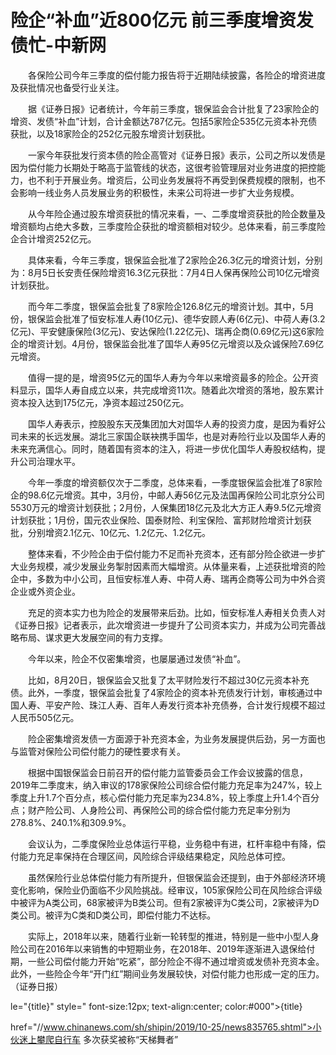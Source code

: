 # 险企“补血”近800亿元 前三季度增资发债忙-中新网

　　各保险公司今年三季度的偿付能力报告将于近期陆续披露，各险企的增资进度及获批情况也备受行业关注。

　　据《证券日报》记者统计，今年前三季度，银保监会合计批复了23家险企的增资、发债“补血”计划，合计金额达787亿元。包括5家险企535亿元资本补充债获批，以及18家险企的252亿元股东增资计划获批。

　　一家今年获批发行资本债的险企高管对《证券日报》表示，公司之所以发债是因为偿付能力长期处于略高于监管线的状态，这很考验管理层对业务进度的把控能力，也不利于开展业务。增资后，公司业务发展将不再受到保费规模的限制，也不会影响一线业务人员发展业务的积极性，未来公司将进一步扩大业务规模。

　　从今年险企通过股东增资获批的情况来看，一、二季度增资获批的险企数量及增资额均占绝大多数，三季度险企获批的增资额相对较少。总体来看，前三季度险企合计增资252亿元。

　　具体来看，今年三季度，银保监会批准了2家险企26.3亿元的增资计划，分别为：8月5日长安责任保险增资16.3亿元获批：7月4日人保再保险公司10亿元增资计划获批。

　　而今年二季度，银保监会批复了8家险企126.8亿元的增资计划。其中，5月份，银保监会批准了恒安标准人寿(10亿元)、德华安顾人寿(6亿元)、中荷人寿(3.2亿元)、平安健康保险(3亿元)、安达保险(1.22亿元)、瑞再企商(0.69亿元)这6家险企的增资计划。4月份，银保监会批准了国华人寿95亿元增资以及众诚保险7.69亿元增资。

　　值得一提的是，增资95亿元的国华人寿为今年以来增资最多的险企。公开资料显示，国华人寿自成立以来，共完成增资11次。随着此次增资的落地，股东累计资本投入达到175亿元，净资本超过250亿元。

　　国华人寿表示，控股股东天茂集团加大对国华人寿的投资力度，是因为看好公司未来的长远发展。湖北三家国企联袂携手国华，也是对寿险行业以及国华人寿的未来充满信心。同时，随着国有资本的注入，将进一步优化国华人寿股权结构，提升公司治理水平。

　　今年一季度的增资额仅次于二季度，总体来看，一季度银保监会批准了8家险企的98.6亿元增资。其中，3月份，中邮人寿56亿元及法国再保险公司北京分公司5530万元的增资计划获批；2月份，人保集团18亿元及北大方正人寿9.5亿元增资计划获批；1月份，国元农业保险、国泰财险、利宝保险、富邦财险增资计划获批，分别增资2.1亿元、10亿元、1.2亿元、1.2亿元。

　　整体来看，不少险企由于偿付能力不足而补充资本，还有部分险企欲进一步扩大业务规模，减少发展业务掣肘因素而大幅增资。从体量来看，上述获批增资的险企中，多数为中小公司，且恒安标准人寿、中荷人寿、瑞再企商等公司为中外合资企业或外资企业。

　　充足的资本实力也为险企的发展带来后劲。比如，恒安标准人寿相关负责人对《证券日报》记者表示，此次增资进一步提升了公司资本实力，并成为公司完善战略布局、谋求更大发展空间的有力支撑。

　　今年以来，险企不仅密集增资，也屡屡通过发债“补血”。

　　比如，8月20日，银保监会又批复了太平财险发行不超过30亿元资本补充债。此外，一季度，银保监会批复了4家险企的资本补充债发行计划，审核通过中国人寿、平安产险、珠江人寿、百年人寿发行资本补充债券，合计发行规模不超过人民币505亿元。

　　险企密集增资发债一方面源于补充资本金，为业务发展提供后劲，另一方面也与监管对保险公司偿付能力的硬性要求有关。

　　根据中国银保监会日前召开的偿付能力监管委员会工作会议披露的信息，2019年二季度末，纳入审议的178家保险公司综合偿付能力充足率为247%，较上季度上升1.7个百分点，核心偿付能力充足率为234.8%，较上季度上升1.4个百分点；财产险公司、人身险公司、再保险公司的综合偿付能力充足率分别为278.8%、240.1%和309.9%。

　　会议认为，二季度保险业总体运行平稳，业务稳中有进，杠杆率稳中有降，偿付能力充足率保持在合理区间，风险综合评级结果稳定，风险总体可控。

　　虽然保险行业总体偿付能力有所提升，但银保监会还提到，由于外部经济环境变化影响，保险业仍面临不少风险挑战。经审议，105家保险公司在风险综合评级中被评为A类公司，68家被评为B类公司。但有2家被评为C类公司，2家被评为D类公司。被评为C类和D类公司，即偿付能力不达标。

　　实际上，2018年以来，随着行业新一轮转型的推进，特别是一些中小型人身险公司在2016年以来销售的中短期业务，在2018年、2019年逐渐进入退保给付期，一些公司偿付能力开始“吃紧”，部分险企不得不通过增资或发债补充资本金。此外，一些险企今年“开门红”期间业务发展较快，对偿付能力也形成一定的压力。（证券日报）

le="{title}" style=" font-size:12px; text-align:center; color:#000">{title}

href="//www.chinanews.com/sh/shipin/2019/10-25/news835765.shtml">小伙迷上攀爬自行车 多次获奖被称“天梯舞者”
